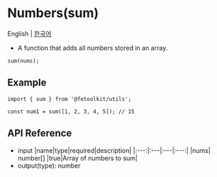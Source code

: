 # Numbers(sum)

English | [한국어](../ko/number_sum.md)

- A function that adds all numbers stored in an array.

```tsx
sum(nums);
```

## Example

```tsx
import { sum } from '@fetoolkit/utils';

const num1 = sum([1, 2, 3, 4, 5]); // 15
```

## API Reference

- input
  |name|type|required|description|
  |:---:|:---|:---|:---:|
  |nums| number[] |true|Array of numbers to sum|
- output(type): number
